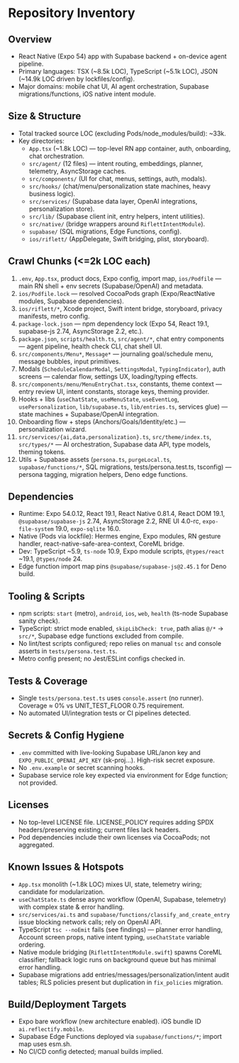 # Repository Inventory

## Overview
- React Native (Expo 54) app with Supabase backend + on-device agent pipeline.
- Primary languages: TSX (~8.5k LOC), TypeScript (~5.1k LOC), JSON (~14.9k LOC driven by lockfiles/config).
- Major domains: mobile chat UI, AI agent orchestration, Supabase migrations/functions, iOS native intent module.

## Size & Structure
- Total tracked source LOC (excluding Pods/node_modules/build): ~33k.
- Key directories:
  - `App.tsx` (~1.8k LOC) — top-level RN app container, auth, onboarding, chat orchestration.
  - `src/agent/` (12 files) — intent routing, embeddings, planner, telemetry, AsyncStorage caches.
  - `src/components/` (UI for chat, menus, settings, auth, modals).
  - `src/hooks/` (chat/menu/personalization state machines, heavy business logic).
  - `src/services/` (Supabase data layer, OpenAI integrations, personalization store).
  - `src/lib/` (Supabase client init, entry helpers, intent utilities).
  - `src/native/` (bridge wrappers around `RiflettIntentModule`).
  - `supabase/` (SQL migrations, Edge Functions, config).
  - `ios/riflett/` (AppDelegate, Swift bridging, plist, storyboard).

## Crawl Chunks (<=2k LOC each)
1. `.env`, `App.tsx`, product docs, Expo config, import map, `ios/Podfile` — main RN shell + env secrets (Supabase/OpenAI) and metadata.
2. `ios/Podfile.lock` — resolved CocoaPods graph (Expo/ReactNative modules, Supabase dependencies).
3. `ios/riflett/*`, Xcode project, Swift intent bridge, storyboard, privacy manifests, metro config.
4. `package-lock.json` — npm dependency lock (Expo 54, React 19.1, supabase-js 2.74, AsyncStorage 2.2, etc.).
5. `package.json`, `scripts/health.ts`, `src/agent/*`, chat entry components — agent pipeline, health check CLI, chat shell UI.
6. `src/components/Menu*`, `Message*` — journaling goal/schedule menu, message bubbles, input primitives.
7. Modals (`ScheduleCalendarModal`, `SettingsModal`, `TypingIndicator`), auth screens — calendar flow, settings UX, loading/typing effects.
8. `src/components/menu/MenuEntryChat.tsx`, constants, theme context — entry review UI, intent constants, storage keys, theming provider.
9. Hooks + libs (`useChatState`, `useMenuState`, `useEventLog`, `usePersonalization`, `lib/supabase.ts`, `lib/entries.ts`, services glue) — state machines + Supabase/OpenAI integration.
10. Onboarding flow + steps (Anchors/Goals/Identity/etc.) — personalization wizard.
11. `src/services/{ai,data,personalization}.ts`, `src/theme/index.ts`, `src/types/*` — AI orchestration, Supabase data API, type models, theming tokens.
12. Utils + Supabase assets (`persona.ts`, `purgeLocal.ts`, `supabase/functions/*`, SQL migrations, tests/persona.test.ts, tsconfig) — persona tagging, migration helpers, Deno edge functions.

## Dependencies
- Runtime: Expo 54.0.12, React 19.1, React Native 0.81.4, React DOM 19.1, `@supabase/supabase-js` 2.74, AsyncStorage 2.2, RNE UI 4.0-rc, `expo-file-system` 19.0, `expo-sqlite` 16.0.
- Native (Pods via lockfile): Hermes engine, Expo modules, RN gesture handler, react-native-safe-area-context, CoreML bridge.
- Dev: TypeScript ~5.9, `ts-node` 10.9, Expo module scripts, `@types/react` ~19.1, `@types/node` 24.
- Edge function import map pins `@supabase/supabase-js@2.45.1` for Deno build.

## Tooling & Scripts
- npm scripts: `start` (metro), `android`, `ios`, `web`, `health` (ts-node Supabase sanity check).
- TypeScript: strict mode enabled, `skipLibCheck: true`, path alias `@/*` → `src/*`, Supabase edge functions excluded from compile.
- No lint/test scripts configured; repo relies on manual `tsc` and console asserts in `tests/persona.test.ts`.
- Metro config present; no Jest/ESLint configs checked in.

## Tests & Coverage
- Single `tests/persona.test.ts` uses `console.assert` (no runner). Coverage ≈ 0% vs UNIT_TEST_FLOOR 0.75 requirement.
- No automated UI/integration tests or CI pipelines detected.

## Secrets & Config Hygiene
- `.env` committed with live-looking Supabase URL/anon key and `EXPO_PUBLIC_OPENAI_API_KEY` (sk-proj…). High-risk secret exposure.
- No `.env.example` or secret scanning hooks.
- Supabase service role key expected via environment for Edge function; not provided.

## Licenses
- No top-level LICENSE file. LICENSE_POLICY requires adding SPDX headers/preserving existing; current files lack headers.
- Pod dependencies include their own licenses via CocoaPods; not aggregated.

## Known Issues & Hotspots
- `App.tsx` monolith (~1.8k LOC) mixes UI, state, telemetry wiring; candidate for modularization.
- `useChatState.ts` dense async workflow (OpenAI, Supabase, telemetry) with complex state & error handling.
- `src/services/ai.ts` and `supabase/functions/classify_and_create_entry` issue blocking network calls; rely on OpenAI API.
- TypeScript `tsc --noEmit` fails (see findings) — planner error handling, Account screen props, native intent typing, `useChatState` variable ordering.
- Native module bridging (`RiflettIntentModule.swift`) spawns CoreML classifier; fallback logic runs on background queue but has minimal error handling.
- Supabase migrations add entries/messages/personalization/intent audit tables; RLS policies present but duplication in `fix_policies` migration.

## Build/Deployment Targets
- Expo bare workflow (new architecture enabled). iOS bundle ID `ai.reflectify.mobile`.
- Supabase Edge Functions deployed via `supabase/functions/*`; import map uses esm.sh.
- No CI/CD config detected; manual builds implied.

